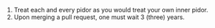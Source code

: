 1. Treat each and every pidor as you would treat your own inner pidor.
2. Upon merging a pull request, one must wait 3 (three) years.
